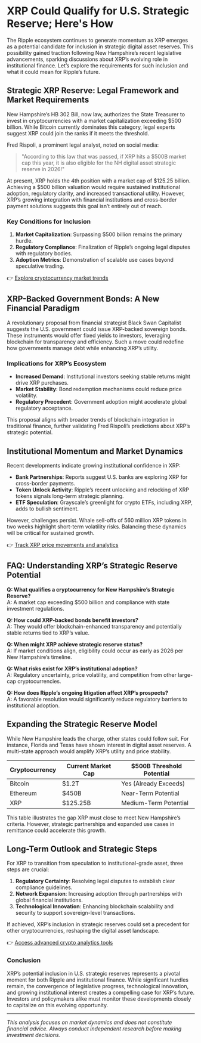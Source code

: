 # XRP Could Qualify for U.S. Strategic Reserve; Here's How  

The Ripple ecosystem continues to generate momentum as XRP emerges as a potential candidate for inclusion in strategic digital asset reserves. This possibility gained traction following New Hampshire’s recent legislative advancements, sparking discussions about XRP’s evolving role in institutional finance. Let’s explore the requirements for such inclusion and what it could mean for Ripple’s future.  

## Strategic XRP Reserve: Legal Framework and Market Requirements  

New Hampshire’s HB 302 Bill, now law, authorizes the State Treasurer to invest in cryptocurrencies with a market capitalization exceeding $500 billion. While Bitcoin currently dominates this category, legal experts suggest XRP could join the ranks if it meets the threshold.  

Fred Rispoli, a prominent legal analyst, noted on social media:  
> "According to this law that was passed, if XRP hits a $500B market cap this year, it is also eligible for the NH digital asset strategic reserve in 2026!"  

At present, XRP holds the 4th position with a market cap of $125.25 billion. Achieving a $500 billion valuation would require sustained institutional adoption, regulatory clarity, and increased transactional utility. However, XRP’s growing integration with financial institutions and cross-border payment solutions suggests this goal isn’t entirely out of reach.  

### Key Conditions for Inclusion  
1. **Market Capitalization**: Surpassing $500 billion remains the primary hurdle.  
2. **Regulatory Compliance**: Finalization of Ripple’s ongoing legal disputes with regulatory bodies.  
3. **Adoption Metrics**: Demonstration of scalable use cases beyond speculative trading.  

👉 [Explore cryptocurrency market trends](https://bit.ly/okx-bonus)  

## XRP-Backed Government Bonds: A New Financial Paradigm  

A revolutionary proposal from financial strategist Black Swan Capitalist suggests the U.S. government could issue XRP-backed sovereign bonds. These instruments would offer fixed yields to investors, leveraging blockchain for transparency and efficiency. Such a move could redefine how governments manage debt while enhancing XRP’s utility.  

### Implications for XRP’s Ecosystem  
- **Increased Demand**: Institutional investors seeking stable returns might drive XRP purchases.  
- **Market Stability**: Bond redemption mechanisms could reduce price volatility.  
- **Regulatory Precedent**: Government adoption might accelerate global regulatory acceptance.  

This proposal aligns with broader trends of blockchain integration in traditional finance, further validating Fred Rispoli’s predictions about XRP’s strategic potential.  

## Institutional Momentum and Market Dynamics  

Recent developments indicate growing institutional confidence in XRP:  
- **Bank Partnerships**: Reports suggest U.S. banks are exploring XRP for cross-border payments.  
- **Token Unlock Activity**: Ripple’s recent unlocking and relocking of XRP tokens signals long-term strategic planning.  
- **ETF Speculation**: Grayscale’s greenlight for crypto ETFs, including XRP, adds to bullish sentiment.  

However, challenges persist. Whale sell-offs of 560 million XRP tokens in two weeks highlight short-term volatility risks. Balancing these dynamics will be critical for sustained growth.  

👉 [Track XRP price movements and analytics](https://bit.ly/okx-bonus)  

## FAQ: Understanding XRP’s Strategic Reserve Potential  

**Q: What qualifies a cryptocurrency for New Hampshire’s Strategic Reserve?**  
A: A market cap exceeding $500 billion and compliance with state investment regulations.  

**Q: How could XRP-backed bonds benefit investors?**  
A: They would offer blockchain-enhanced transparency and potentially stable returns tied to XRP’s value.  

**Q: When might XRP achieve strategic reserve status?**  
A: If market conditions align, eligibility could occur as early as 2026 per New Hampshire’s timeline.  

**Q: What risks exist for XRP’s institutional adoption?**  
A: Regulatory uncertainty, price volatility, and competition from other large-cap cryptocurrencies.  

**Q: How does Ripple’s ongoing litigation affect XRP’s prospects?**  
A: A favorable resolution would significantly reduce regulatory barriers to institutional adoption.  

## Expanding the Strategic Reserve Model  

While New Hampshire leads the charge, other states could follow suit. For instance, Florida and Texas have shown interest in digital asset reserves. A multi-state approach would amplify XRP’s utility and price stability.  

| **Cryptocurrency** | **Current Market Cap** | **$500B Threshold Potential** |  
|---------------------|------------------------|-------------------------------|  
| Bitcoin             | $1.2T                  | Yes (Already Exceeds)         |  
| Ethereum            | $450B                  | Near-Term Potential           |  
| XRP                 | $125.25B               | Medium-Term Potential         |  

This table illustrates the gap XRP must close to meet New Hampshire’s criteria. However, strategic partnerships and expanded use cases in remittance could accelerate this growth.  

## Long-Term Outlook and Strategic Steps  

For XRP to transition from speculation to institutional-grade asset, three steps are crucial:  
1. **Regulatory Certainty**: Resolving legal disputes to establish clear compliance guidelines.  
2. **Network Expansion**: Increasing adoption through partnerships with global financial institutions.  
3. **Technological Innovation**: Enhancing blockchain scalability and security to support sovereign-level transactions.  

If achieved, XRP’s inclusion in strategic reserves could set a precedent for other cryptocurrencies, reshaping the digital asset landscape.  

👉 [Access advanced crypto analytics tools](https://bit.ly/okx-bonus)  

### Conclusion  

XRP’s potential inclusion in U.S. strategic reserves represents a pivotal moment for both Ripple and institutional finance. While significant hurdles remain, the convergence of legislative progress, technological innovation, and growing institutional interest creates a compelling case for XRP’s future. Investors and policymakers alike must monitor these developments closely to capitalize on this evolving opportunity.  

---  
*This analysis focuses on market dynamics and does not constitute financial advice. Always conduct independent research before making investment decisions.*